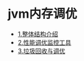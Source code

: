 # jvm内存调优


*  [1.整体结构介绍](performance/jvm/base.md)
*  [2.性能调优监控工具](performance/jvm/view.md)
*  [3.垃圾回收与调优](performance/jvm/gc.md)